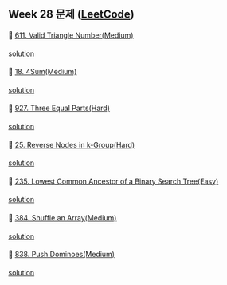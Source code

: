 ## Week 28 문제 ([LeetCode](https://leetcode.com/explore/challenge/card/july-leetcoding-challenge-2021/610/week-3-july-15th-july-21st/3815/))

####
👀 [611. Valid Triangle Number(Medium)](https://leetcode.com/problems/valid-triangle-number/)
####
[solution]()
####
####
👀 [18. 4Sum(Medium)](https://leetcode.com/problems/4sum/)
####
[solution]()
####
####
👀 [927. Three Equal Parts(Hard)](https://leetcode.com/problems/three-equal-parts/)
####
[solution]()
####
####
👀 [25. Reverse Nodes in k-Group(Hard)](https://leetcode.com/problems/reverse-nodes-in-k-group/)
####
[solution]()
####
####
👀 [235. Lowest Common Ancestor of a Binary Search Tree(Easy)](https://leetcode.com/problems/lowest-common-ancestor-of-a-binary-search-tree/)
####
[solution]()
####
####
👀 [384. Shuffle an Array(Medium)](https://leetcode.com/problems/shuffle-an-array/)
####
[solution]()
####
####
👀 [838. Push Dominoes(Medium)](https://leetcode.com/problems/push-dominoes/)
####
[solution]()
####
